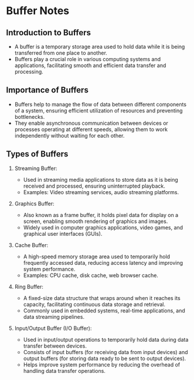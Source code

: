 # Buffer Notes

## Introduction to Buffers

- A buffer is a temporary storage area used to hold data while it is being transferred from one place to another.
- Buffers play a crucial role in various computing systems and applications, facilitating smooth and efficient data transfer and processing.

## Importance of Buffers

- Buffers help to manage the flow of data between different components of a system, ensuring efficient utilization of resources and preventing bottlenecks.
- They enable asynchronous communication between devices or processes operating at different speeds, allowing them to work independently without waiting for each other.

## Types of Buffers

1. Streaming Buffer:

   - Used in streaming media applications to store data as it is being received and processed, ensuring uninterrupted playback.
   - Examples: Video streaming services, audio streaming platforms.

2. Graphics Buffer:

   - Also known as a frame buffer, it holds pixel data for display on a screen, enabling smooth rendering of graphics and images.
   - Widely used in computer graphics applications, video games, and graphical user interfaces (GUIs).

3. Cache Buffer:

   - A high-speed memory storage area used to temporarily hold frequently accessed data, reducing access latency and improving system performance.
   - Examples: CPU cache, disk cache, web browser cache.

4. Ring Buffer:

   - A fixed-size data structure that wraps around when it reaches its capacity, facilitating continuous data storage and retrieval.
   - Commonly used in embedded systems, real-time applications, and data streaming pipelines.

5. Input/Output Buffer (I/O Buffer):
   - Used in input/output operations to temporarily hold data during data transfer between devices.
   - Consists of input buffers (for receiving data from input devices) and output buffers (for storing data ready to be sent to output devices).
   - Helps improve system performance by reducing the overhead of handling data transfer operations.
